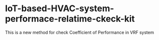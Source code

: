 # IoT-based-HVAC-system-performace-relatime-ckeck-kit
This is a new method for check Coefficient of Performance in VRF system 
